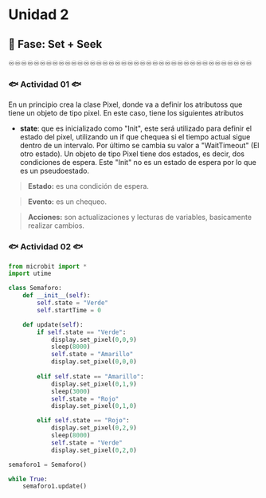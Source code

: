 # Unidad 2

## 🔎 Fase: Set + Seek

♾️♾️♾️♾️♾️♾️♾️♾️♾️♾️♾️♾️♾️♾️♾️♾️♾️♾️♾️♾️♾️♾️♾️♾️♾️♾️♾️♾️♾️♾️♾️♾️♾️♾️♾️♾️♾️♾️♾️

### 🐟 Actividad 01 🐟

En un principio crea la clase Pixel, donde va a definir los atributoss que tiene un objeto de tipo pixel. En este caso, tiene los siguientes atributos 
 - __state__: que es inicializado como "Init", este será utilizado para definir el estado del pixel, utilizando un if que chequea si el tiempo actual sigue dentro de un intervalo. Por último se cambia su valor a "WaitTimeout" (El otro estado). Un objeto de tipo Pixel tiene dos estados, es decir, dos condiciones de espera. Este "Init" no es un estado de espera por lo que es un pseudoestado.

> __Estado:__ es una condición de espera.

> __Evento:__ es un chequeo.

> __Acciones:__ son actualizaciones y lecturas de variables, basicamente realizar cambios.

### 🐟 Actividad 02 🐟

```python
from microbit import *
import utime

class Semaforo:
    def __init__(self):
        self.state = "Verde"
        self.startTime = 0

    def update(self):
        if self.state == "Verde":
            display.set_pixel(0,0,9)
            sleep(8000)
            self.state = "Amarillo"
            display.set_pixel(0,0,0)
            
        elif self.state == "Amarillo":
            display.set_pixel(0,1,9)
            sleep(3000)
            self.state = "Rojo"
            display.set_pixel(0,1,0)

        elif self.state == "Rojo":        
            display.set_pixel(0,2,9)
            sleep(8000)
            self.state = "Verde"
            display.set_pixel(0,2,0)

semaforo1 = Semaforo()

while True:
    semaforo1.update()
```
